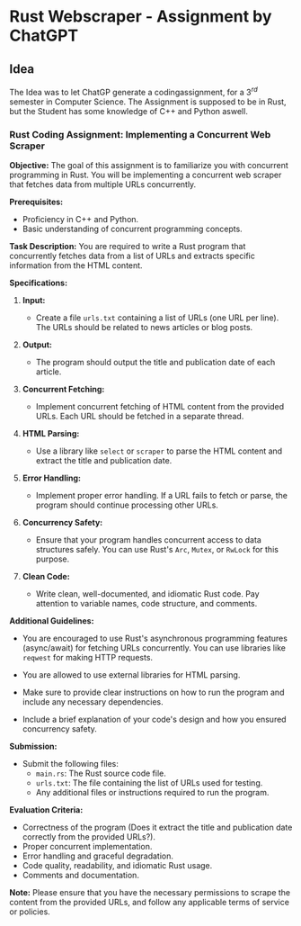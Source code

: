 # Rust Webscraper - Assignment by ChatGPT

## Idea

The Idea was to let ChatGP generate a codingassignment, for a $3^{rd}$ semester in Computer Science.
The Assignment is supposed to be in Rust, but the Student has some knowledge of C++ and Python aswell.

### Rust Coding Assignment: Implementing a Concurrent Web Scraper

**Objective:**
The goal of this assignment is to familiarize you with concurrent programming in Rust. You will be implementing a concurrent web scraper that fetches data from multiple URLs concurrently.

**Prerequisites:**

- Proficiency in C++ and Python.
- Basic understanding of concurrent programming concepts.

**Task Description:**
You are required to write a Rust program that concurrently fetches data from a list of URLs and extracts specific information from the HTML content.

**Specifications:**

1. **Input:**
   - Create a file `urls.txt` containing a list of URLs (one URL per line). The URLs should be related to news articles or blog posts.

2. **Output:**
   - The program should output the title and publication date of each article.

3. **Concurrent Fetching:**
   - Implement concurrent fetching of HTML content from the provided URLs. Each URL should be fetched in a separate thread.

4. **HTML Parsing:**
   - Use a library like `select` or `scraper` to parse the HTML content and extract the title and publication date.

5. **Error Handling:**
   - Implement proper error handling. If a URL fails to fetch or parse, the program should continue processing other URLs.

6. **Concurrency Safety:**
   - Ensure that your program handles concurrent access to data structures safely. You can use Rust's `Arc`, `Mutex`, or `RwLock` for this purpose.

7. **Clean Code:**
   - Write clean, well-documented, and idiomatic Rust code. Pay attention to variable names, code structure, and comments.

**Additional Guidelines:**

- You are encouraged to use Rust's asynchronous programming features (async/await) for fetching URLs concurrently. You can use libraries like `reqwest` for making HTTP requests.

- You are allowed to use external libraries for HTML parsing.

- Make sure to provide clear instructions on how to run the program and include any necessary dependencies.

- Include a brief explanation of your code's design and how you ensured concurrency safety.

**Submission:**

- Submit the following files:
  - `main.rs`: The Rust source code file.
  - `urls.txt`: The file containing the list of URLs used for testing.
  - Any additional files or instructions required to run the program.

**Evaluation Criteria:**

- Correctness of the program (Does it extract the title and publication date correctly from the provided URLs?).
- Proper concurrent implementation.
- Error handling and graceful degradation.
- Code quality, readability, and idiomatic Rust usage.
- Comments and documentation.

**Note:** Please ensure that you have the necessary permissions to scrape the content from the provided URLs, and follow any applicable terms of service or policies.
